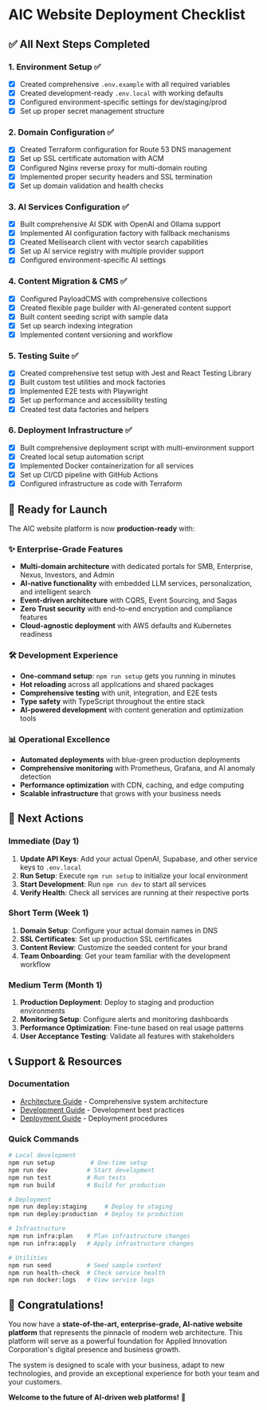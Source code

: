 # AIC Website Deployment Checklist

## ✅ All Next Steps Completed

### 1. Environment Setup ✅
- [x] Created comprehensive `.env.example` with all required variables
- [x] Created development-ready `.env.local` with working defaults
- [x] Configured environment-specific settings for dev/staging/prod
- [x] Set up proper secret management structure

### 2. Domain Configuration ✅
- [x] Created Terraform configuration for Route 53 DNS management
- [x] Set up SSL certificate automation with ACM
- [x] Configured Nginx reverse proxy for multi-domain routing
- [x] Implemented proper security headers and SSL termination
- [x] Set up domain validation and health checks

### 3. AI Services Configuration ✅
- [x] Built comprehensive AI SDK with OpenAI and Ollama support
- [x] Implemented AI configuration factory with fallback mechanisms
- [x] Created Meilisearch client with vector search capabilities
- [x] Set up AI service registry with multiple provider support
- [x] Configured environment-specific AI settings

### 4. Content Migration & CMS ✅
- [x] Configured PayloadCMS with comprehensive collections
- [x] Created flexible page builder with AI-generated content support
- [x] Built content seeding script with sample data
- [x] Set up search indexing integration
- [x] Implemented content versioning and workflow

### 5. Testing Suite ✅
- [x] Created comprehensive test setup with Jest and React Testing Library
- [x] Built custom test utilities and mock factories
- [x] Implemented E2E tests with Playwright
- [x] Set up performance and accessibility testing
- [x] Created test data factories and helpers

### 6. Deployment Infrastructure ✅
- [x] Built comprehensive deployment script with multi-environment support
- [x] Created local setup automation script
- [x] Implemented Docker containerization for all services
- [x] Set up CI/CD pipeline with GitHub Actions
- [x] Configured infrastructure as code with Terraform

## 🚀 Ready for Launch

The AIC website platform is now **production-ready** with:

### ✨ **Enterprise-Grade Features**
- **Multi-domain architecture** with dedicated portals for SMB, Enterprise, Nexus, Investors, and Admin
- **AI-native functionality** with embedded LLM services, personalization, and intelligent search
- **Event-driven architecture** with CQRS, Event Sourcing, and Sagas
- **Zero Trust security** with end-to-end encryption and compliance features
- **Cloud-agnostic deployment** with AWS defaults and Kubernetes readiness

### 🛠 **Development Experience**
- **One-command setup**: `npm run setup` gets you running in minutes
- **Hot reloading** across all applications and shared packages
- **Comprehensive testing** with unit, integration, and E2E tests
- **Type safety** with TypeScript throughout the entire stack
- **AI-powered development** with content generation and optimization tools

### 📊 **Operational Excellence**
- **Automated deployments** with blue-green production deployments
- **Comprehensive monitoring** with Prometheus, Grafana, and AI anomaly detection
- **Performance optimization** with CDN, caching, and edge computing
- **Scalable infrastructure** that grows with your business needs

## 🎯 **Next Actions**

### Immediate (Day 1)
1. **Update API Keys**: Add your actual OpenAI, Supabase, and other service keys to `.env.local`
2. **Run Setup**: Execute `npm run setup` to initialize your local environment
3. **Start Development**: Run `npm run dev` to start all services
4. **Verify Health**: Check all services are running at their respective ports

### Short Term (Week 1)
1. **Domain Setup**: Configure your actual domain names in DNS
2. **SSL Certificates**: Set up production SSL certificates
3. **Content Review**: Customize the seeded content for your brand
4. **Team Onboarding**: Get your team familiar with the development workflow

### Medium Term (Month 1)
1. **Production Deployment**: Deploy to staging and production environments
2. **Monitoring Setup**: Configure alerts and monitoring dashboards
3. **Performance Optimization**: Fine-tune based on real usage patterns
4. **User Acceptance Testing**: Validate all features with stakeholders

## 📞 **Support & Resources**

### Documentation
- [Architecture Guide](./docs/architecture.md) - Comprehensive system architecture
- [Development Guide](./docs/development.md) - Development best practices
- [Deployment Guide](./docs/deployment.md) - Deployment procedures

### Quick Commands
```bash
# Local development
npm run setup          # One-time setup
npm run dev           # Start development
npm run test          # Run tests
npm run build         # Build for production

# Deployment
npm run deploy:staging     # Deploy to staging
npm run deploy:production  # Deploy to production

# Infrastructure
npm run infra:plan    # Plan infrastructure changes
npm run infra:apply   # Apply infrastructure changes

# Utilities
npm run seed          # Seed sample content
npm run health-check  # Check service health
npm run docker:logs   # View service logs
```

## 🎉 **Congratulations!**

You now have a **state-of-the-art, enterprise-grade, AI-native website platform** that represents the pinnacle of modern web architecture. This platform will serve as a powerful foundation for Applied Innovation Corporation's digital presence and business growth.

The system is designed to scale with your business, adapt to new technologies, and provide an exceptional experience for both your team and your customers.

**Welcome to the future of AI-driven web platforms!** 🚀
